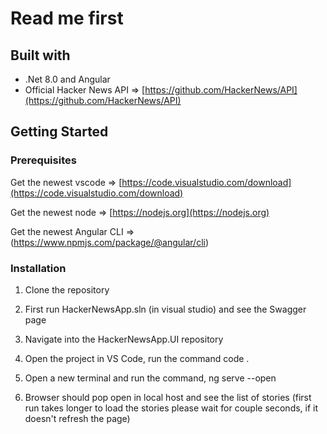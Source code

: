 # Read me first
## Built with

* .Net 8.0 and Angular
* Official Hacker News API => [https://github.com/HackerNews/API](https://github.com/HackerNews/API)

## Getting Started

### Prerequisites

Get the newest vscode => [https://code.visualstudio.com/download](https://code.visualstudio.com/download)

Get the newest node => [https://nodejs.org](https://nodejs.org)

Get the newest Angular CLI => (https://www.npmjs.com/package/@angular/cli)

### Installation

1. Clone the repository

1. First run HackerNewsApp.sln (in visual studio) and see the Swagger page

1. Navigate into the HackerNewsApp.UI repository

1. Open the project in VS Code, run the command code .

1. Open a new terminal and run the command, ng serve --open

1. Browser should pop open in local host and see the list of stories (first run takes longer to load the stories please wait for couple seconds, if it doesn't refresh the page)

  
